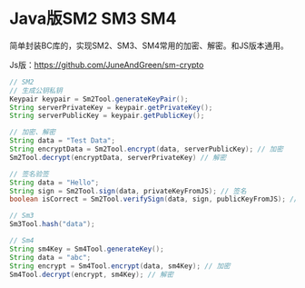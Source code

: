 # Java版SM2 SM3 SM4


简单封装BC库的，实现SM2、SM3、SM4常用的加密、解密。和JS版本通用。

Js版：https://github.com/JuneAndGreen/sm-crypto


```java
// SM2
// 生成公钥私钥
Keypair keypair = Sm2Tool.generateKeyPair();
String serverPrivateKey = keypair.getPrivateKey();
String serverPublicKey = keypair.getPublicKey();

// 加密、解密
String data = "Test Data";
String encryptData = Sm2Tool.encrypt(data, serverPublicKey); // 加密
Sm2Tool.decrypt(encryptData, serverPrivateKey) // 解密

// 签名验签
String data = "Hello";
String sign = Sm2Tool.sign(data, privateKeyFromJS); // 签名
boolean isCorrect = Sm2Tool.verifySign(data, sign, publicKeyFromJS); // 验签

// Sm3
Sm3Tool.hash("data");

// Sm4
String sm4Key = Sm4Tool.generateKey();
String data = "abc";
String encrypt = Sm4Tool.encrypt(data, sm4Key); // 加密
Sm4Tool.decrypt(encrypt, sm4Key); // 解密
```
